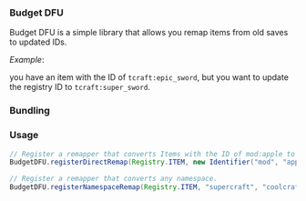 ### Budget DFU

Budget DFU is a simple library that allows you remap items from old saves to updated IDs.

*Example*:

you have an item with the ID of `tcraft:epic_sword`, but you want to update the registry ID to `tcraft:super_sword`.

### Bundling


### Usage

```java
// Register a remapper that converts Items with the ID of mod:apple to mod:banana.
BudgetDFU.registerDirectRemap(Registry.ITEM, new Identifier("mod", "apple"), new Identifier("mod", "banana"));

// Register a remapper that converts any namespace.
BudgetDFU.registerNamespaceRemap(Registry.ITEM, "supercraft", "coolcraft")
```
